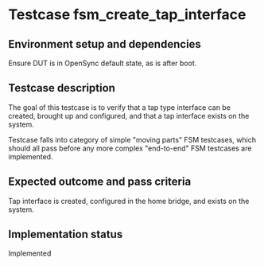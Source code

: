 # Testcase fsm_create_tap_interface

## Environment setup and dependencies

Ensure DUT is in OpenSync default state, as is after boot.

## Testcase description

The goal of this testcase is to verify that a tap type interface can be created,
brought up and configured, and that a tap interface exists on the system.

Testcase falls into category of simple "moving parts" FSM testcases, which
should all pass before any more complex "end-to-end" FSM testcases are
implemented.

## Expected outcome and pass criteria

Tap interface is created, configured in the home bridge, and exists on
the system.

## Implementation status

Implemented
